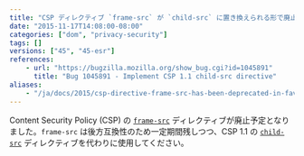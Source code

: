 ```yaml
---
title: "CSP ディレクティブ `frame-src` が `child-src` に置き換えられる形で廃止予定となりました"
date: "2015-11-17T14:08:00-08:00"
categories: ["dom", "privacy-security"]
tags: []
versions: ["45", "45-esr"]
references:
    - url: "https://bugzilla.mozilla.org/show_bug.cgi?id=1045891"
      title: "Bug 1045891 - Implement CSP 1.1 child-src directive"
aliases:
    - "/ja/docs/2015/csp-directive-frame-src-has-been-deprecated-in-favor-of-child-src/"
---
```

Content Security Policy (CSP) の [`frame-src`](https://developer.mozilla.org/docs/Web/Security/CSP/CSP_policy_directives#frame-src) ディレクティブが廃止予定となりました。`frame-src` は後方互換性のため一定期間残しつつ、CSP 1.1 の [`child-src`](https://developer.mozilla.org/docs/Web/Security/CSP/CSP_policy_directives#child-src) ディレクティブを代わりに使用してください。
